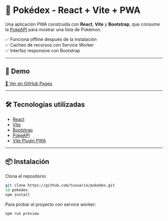 # 🧿 Pokédex - React + Vite + PWA

Una aplicación PWA construida con **React**, **Vite** y **Bootstrap**, que consume la [PokeAPI](https://pokeapi.co/) para mostrar una lista de Pokémon.

✅ Funciona offline después de la instalación  
✅ Cacheo de recursos con Service Worker  
✅ Interfaz responsive con Bootstrap

---

## 🚀 Demo

[🔗 Ver en GitHub Pages](https://croking09.github.io/pokedex)

---

## 🛠 Tecnologías utilizadas

- [React](https://reactjs.org/)
- [Vite](https://vitejs.dev/)
- [Bootstrap](https://getbootstrap.com/)
- [PokeAPI](https://pokeapi.co/)
- [Vite Plugin PWA](https://vite-pwa-org.netlify.app/)

---

## 📦 Instalación

Clona el repositorio:

```bash
git clone https://github.com/tusuario/pokedex.git
cd pokedex
npm install
```

Para probar el proyecto con service worker:

```bash
npm run preview
```
